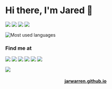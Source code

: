 # Hi there, I'm Jared 👋
![](https://img.shields.io/badge/Photoshop-31A8FF?style=for-the-badge&logo=Adobe%20Photoshop&logoColor=black) ![](https://img.shields.io/badge/Unity-100000?style=for-the-badge&logo=unity&logoColor=white) ![](https://img.shields.io/badge/Godot-478CBF?style=for-the-badge&logo=GodotEngine&logoColor=white) ![](https://img.shields.io/badge/Swift-FA7343?style=for-the-badge&logo=swift&logoColor=white)


![Most used languages](https://github-readme-stats.vercel.app/api/top-langs/?username=JarWarren&layout=compact&theme=dracula)

### Find me at
![](https://img.shields.io/badge/JarWarren-0077B5?logo=linkedin&logoColor=white) ![](https://img.shields.io/badge/JarWarren-FE7A16?logo=stack-overflow&logoColor=white) ![](https://img.shields.io/badge/JarWarren_6554-5865F2?logo=discord&logoColor=white) ![](https://img.shields.io/badge/JarWarren-100000?logo=github&logoColor=white) ![](https://img.shields.io/badge/Hide_on_Ahri-D32936?logo=riot-games&logoColor=white) ![](https://img.shields.io/badge/wrrn24-D14836?logo=gmail&logoColor=white)

![](https://hits.seeyoufarm.com/api/count/incr/badge.svg?url=https%3A%2F%2Fgithub.com%2Fjarwarren1212%2Fhit-counter)
<h4 align="center">
  <a href="https://jarwarren.github.io">jarwarren.github.io</a>
</h4>

